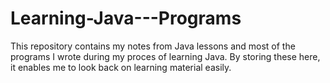 # Learning-Java---Programs
This repository contains my notes from Java lessons and most of the programs I wrote during my proces of learning Java.
By storing these  here, it enables me to look back on learning material easily. 
